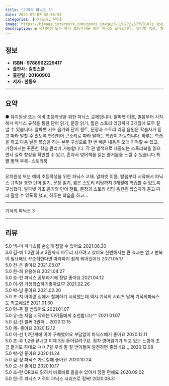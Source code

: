 ```yaml
---
title: "기적의 파닉스 3"
date: 2021-09-07 02:50:53
categories: [국내도서, 유아]
image: https://bimage.interpark.com/goods_image/3/1/0/7/257793107s.jpg
description: ● 유치원생 또는 예비 초등학생을 위한 파닉스 교재입니다. 알파벳 이름, 발음부터 시작해서 파닉스 규칙을 통한 단어 읽기, 문장 읽기, 짧은 스토리 리딩까지 3개월에 모두 끝낼 수 있습니다. 알파벳 기초 음가와 단어 챈트, 문장과 스토리 리딩 음원은 학습자가 듣고 따라 말할 수 있도록
---
```


## **정보**

- **ISBN : 9788962229417**
- **출판사 : 길벗스쿨**
- **출판일 : 20160902**
- **저자 : 한동오**

------



## **요약**

●  유치원생 또는 예비 초등학생을 위한 파닉스 교재입니다. 알파벳 이름, 발음부터 시작해서 파닉스 규칙을 통한 단어 읽기, 문장 읽기, 짧은 스토리 리딩까지 3개월에 모두 끝낼 수 있습니다. 알파벳 기초 음가와 단어 챈트, 문장과 스토리 리딩 음원은 학습자가 듣고 따라 말할 수 있도록 편집되어 큰소리로 따라 말하는 학습이 가능합니다. 하루는 학습을 하고 다음 날은 복습을 하는 본문 구성으로 한 번 배운 내용은 오래 기억할 수 있고, 가정에서는 꾸준한 학습 관리가 가능합니다. 각 권 별책으로 제공되는 스토리북을 읽으면서 실력 향상을 확인할 수 있고, 혼자서 영어책을 읽는 즐거움을 느낄 수 있습니다.특별 별책 부록- 스토리북

------

유치원생 또는 예비 초등학생을 위한 파닉스 교재. 알파벳 이름, 발음부터 시작해서 파닉스 규칙을 통한 단어 읽기, 문장 읽기, 짧은 스토리 리딩까지 3개월에 학습할 수 있도록 구성했다. 알파벳 기초 음가와 단어 챈트, 문장과 스토리 리딩 음원은 학습자가 듣고 따라 말할 수 있도록 했고, 하루는 학습을 하고... 

------


기적의 파닉스 3 

------


## **리뷰** 

5.0 백-미 파닉스를 손쉽게 접할 수 있어요 2021.06.30 <br/>3.0 김-혜 1.2권 하고 3권까지 마무리 지으려고 샀어요
한번해서는 큰 효과는 없고 반복이 필요해요
꾸준히한다면 따라하기 쉽게 되어있어요 2021.05.17 <br/>5.0 전-은 좋아요 2021.05.07 <br/>5.0 한-희 유용해요 2021.04.27 <br/>5.0 송-련 파닉스 공부하기에 정말 좋아요 2021.04.12 <br/>5.0 이-영 가정학습하기좋아요♡ 2021.02.26 <br/>5.0 박-남 좋아요 2021.02.20 <br/>5.0 조-지 아이랑 집에서 함께하기 시작했는데 역시 기적의 시리즈 답게 기적의파닉스도 최고네요!! 2021.01.30 <br/>5.0 민-주 잘 받았어요 2021.01.07 <br/>5.0 유-순 처음 시작하는 아이들에게 추천합니다^^ 2021.01.07 <br/>5.0 김-진 벌써 3권째... 2020.12.15 <br/>5.0 제- 좋아요 2020.12.12 <br/>5.0 이-선 1,2단계에 이어 구매했어요
부담없이 파닉스떼기 좋아요 2020.12.11 <br/>5.0 조-주 1,2권 끝내고 이제 3권 들어갈려구요. 점차 영어읽기가 되고 있는 느낌이 조금 들기도 하네요 ㅋㅋ 7살 우리 딸 잘 받아들여 발전하면 좋겠네요.,, 2020.12.08 <br/>5.0 박-영 좋아요 2020.11.24 <br/>5.0 김-정 파닉스 가르칠때 좋아요 2020.10.24 <br/>5.0 오-선 좋아요 2020.10.17 <br/>5.0 조-란  QR코드 읽혀서 바로바로 들을수 있어서 정먄 편해요 2020.09.02 <br/>5.0 한-주 파닉스 기적의 파닉스 시리즈로 정복! 2020.08.31 <br/>